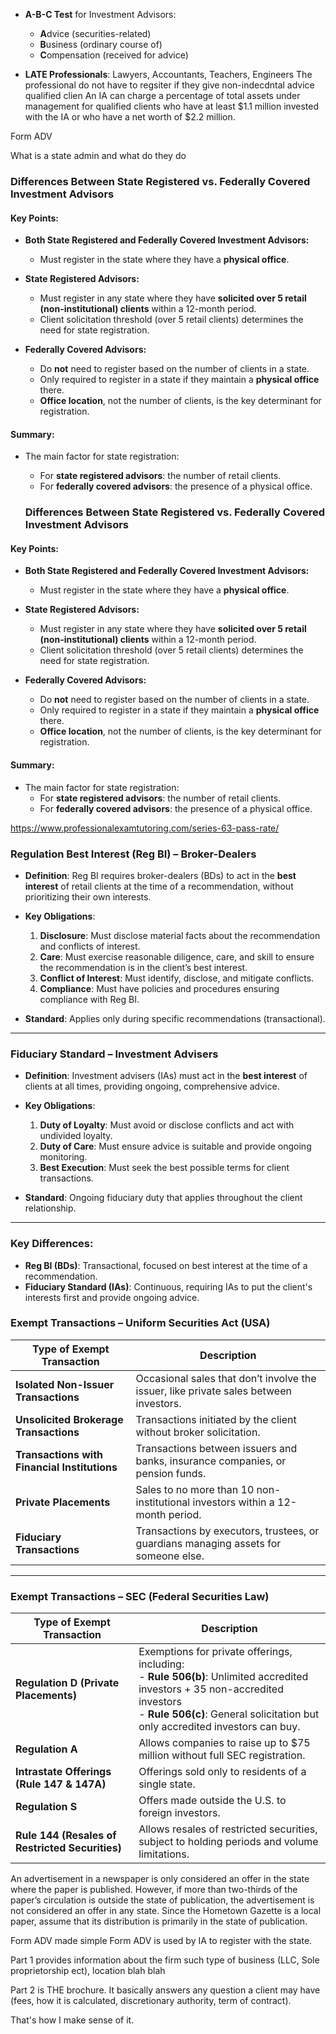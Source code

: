 
- **A-B-C Test** for Investment Advisors:
  - **A**dvice (securities-related)
  - **B**usiness (ordinary course of)
  - **C**ompensation (received for advice)

- **LATE Professionals**: Lawyers, Accountants, Teachers, Engineers
The professional do not have to regsiter if they give non-indecdntal advice 
qualified clien
An IA can charge a percentage of total assets under management for qualified clients who have at least $1.1 million invested with the IA or who have a net worth of $2.2 million.


Form ADV 

What is a state admin and what do they do 


### Differences Between State Registered vs. Federally Covered Investment Advisors

#### Key Points:

- **Both State Registered and Federally Covered Investment Advisors:**
  - Must register in the state where they have a **physical office**.

- **State Registered Advisors:**
  - Must register in any state where they have **solicited over 5 retail (non-institutional) clients** within a 12-month period.
  - Client solicitation threshold (over 5 retail clients) determines the need for state registration.
  
- **Federally Covered Advisors:**
  - Do **not** need to register based on the number of clients in a state.
  - Only required to register in a state if they maintain a **physical office** there.
  - **Office location**, not the number of clients, is the key determinant for registration.

#### Summary:
- The main factor for state registration:
  - For **state registered advisors**: the number of retail clients.
  - For **federally covered advisors**: the presence of a physical office.


  ### Differences Between State Registered vs. Federally Covered Investment Advisors

#### Key Points:

- **Both State Registered and Federally Covered Investment Advisors:**
  - Must register in the state where they have a **physical office**.

- **State Registered Advisors:**
  - Must register in any state where they have **solicited over 5 retail (non-institutional) clients** within a 12-month period.
  - Client solicitation threshold (over 5 retail clients) determines the need for state registration.
  
- **Federally Covered Advisors:**
  - Do **not** need to register based on the number of clients in a state.
  - Only required to register in a state if they maintain a **physical office** there.
  - **Office location**, not the number of clients, is the key determinant for registration.

#### Summary:
- The main factor for state registration:
  - For **state registered advisors**: the number of retail clients.
  - For **federally covered advisors**: the presence of a physical office.

https://www.professionalexamtutoring.com/series-63-pass-rate/

### **Regulation Best Interest (Reg BI)** – **Broker-Dealers**

- **Definition**: Reg BI requires broker-dealers (BDs) to act in the **best interest** of retail clients at the time of a recommendation, without prioritizing their own interests.

- **Key Obligations**:
  1. **Disclosure**: Must disclose material facts about the recommendation and conflicts of interest.
  2. **Care**: Must exercise reasonable diligence, care, and skill to ensure the recommendation is in the client’s best interest.
  3. **Conflict of Interest**: Must identify, disclose, and mitigate conflicts.
  4. **Compliance**: Must have policies and procedures ensuring compliance with Reg BI.

- **Standard**: Applies only during specific recommendations (transactional).

---

### **Fiduciary Standard** – **Investment Advisers**

- **Definition**: Investment advisers (IAs) must act in the **best interest** of clients at all times, providing ongoing, comprehensive advice.

- **Key Obligations**:
  1. **Duty of Loyalty**: Must avoid or disclose conflicts and act with undivided loyalty.
  2. **Duty of Care**: Must ensure advice is suitable and provide ongoing monitoring.
  3. **Best Execution**: Must seek the best possible terms for client transactions.
  
- **Standard**: Ongoing fiduciary duty that applies throughout the client relationship.

---

### **Key Differences**:

- **Reg BI (BDs)**: Transactional, focused on best interest at the time of a recommendation.
- **Fiduciary Standard (IAs)**: Continuous, requiring IAs to put the client's interests first and provide ongoing advice.


### Exempt Transactions – Uniform Securities Act (USA)

| **Type of Exempt Transaction**        | **Description**                                                                 |
|---------------------------------------|---------------------------------------------------------------------------------|
| **Isolated Non-Issuer Transactions**  | Occasional sales that don’t involve the issuer, like private sales between investors. |
| **Unsolicited Brokerage Transactions**| Transactions initiated by the client without broker solicitation.               |
| **Transactions with Financial Institutions** | Transactions between issuers and banks, insurance companies, or pension funds.  |
| **Private Placements**                | Sales to no more than 10 non-institutional investors within a 12-month period.  |
| **Fiduciary Transactions**            | Transactions by executors, trustees, or guardians managing assets for someone else. |

---

### Exempt Transactions – SEC (Federal Securities Law)

| **Type of Exempt Transaction**  | **Description**                                                                 |
|---------------------------------|---------------------------------------------------------------------------------|
| **Regulation D (Private Placements)** | Exemptions for private offerings, including: <br> - **Rule 506(b)**: Unlimited accredited investors + 35 non-accredited investors <br> - **Rule 506(c)**: General solicitation but only accredited investors can buy. |
| **Regulation A**                | Allows companies to raise up to $75 million without full SEC registration.       |
| **Intrastate Offerings (Rule 147 & 147A)** | Offerings sold only to residents of a single state.                         |
| **Regulation S**                | Offers made outside the U.S. to foreign investors.                              |
| **Rule 144 (Resales of Restricted Securities)** | Allows resales of restricted securities, subject to holding periods and volume limitations. |



An advertisement in a newspaper is only considered an offer in the state where the paper is published. However, if more than two-thirds of the paper’s circulation is outside the state of publication, the advertisement is not considered an offer in any state. Since the Hometown Gazette is a local paper, assume that its distribution is primarily in the state of publication.

Form ADV made simple 
Form ADV is used by IA to register with the state.

Part 1 provides information about the firm such type of business (LLC, Sole proprietorship ect), location blah blah

Part 2 is THE brochure. It basically answers any question a client may have (fees, how it is calculated, discretionary authority, term of contract).

That's how I make sense of it.

